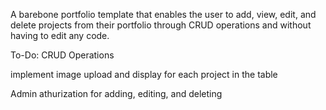 A barebone portfolio template that enables the user to add, view, edit, and delete projects from their portfolio through CRUD operations and without having to edit any code.

To-Do:
CRUD Operations

implement image upload and display for each project in the table

Admin athurization for adding, editing, and deleting 
